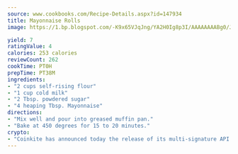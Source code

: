 ```yaml
---
source: www.cookbooks.com/Recipe-Details.aspx?id=147934
title: Mayonnaise Rolls
image: https://1.bp.blogspot.com/-K9x65VJqJng/YA2H0Ig8p3I/AAAAAAAABg0/JRKr7ZzesxofwlGw6YudXad_aQn9BD52QCLcBGAsYHQ/s299/2.png

yield: 7
ratingValue: 4
calories: 253 calories
reviewCount: 262
cookTime: PT0H
prepTime: PT38M
ingredients:
- "2 cups self-rising flour"
- "1 cup cold milk"
- "2 Tbsp. powdered sugar"
- "4 heaping Tbsp. Mayonnaise"
directions:
- "Mix well and pour into greased muffin pan."
- "Bake at 450 degrees for 15 to 20 minutes."
crypto:
- "Coinkite has announced today the release of its multi-signature API and Co-sign Pages, giving users the first Bitcoin platform of its kind to support M-of-15 signatures."
---
```

